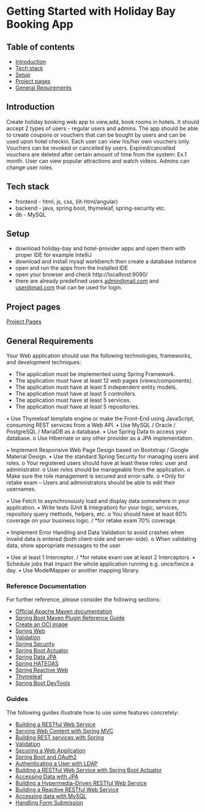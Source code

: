 # Getting Started with Holiday Bay Booking App

## Table of contents
* [Introduction](#introduction)
* [Tech stack](#tech-stack)
* [Setup](#setup)
* [Project pages](#project-pages)
* [General Requirements](#general-requirements)

## Introduction
Create holiday booking web app to view,add, book rooms in hotels.
It should accept 2 types of users - regular users and admins.
The app should be able to create coupons or vouchers that can be bought by users and can be used upon hotel checkin.
Each user can view his/her own vouchers only.
Vouchers can be revoked or cancelled by users.
Expired/cancelled vouchers are deleted after certain amount of time from the system: Ex.1 month.
User can view popular attractions and watch videos.
Admins can change user roles.

## Tech stack
  * frontend - html, js, css, (lit-html/angular)
  * backend - java, spring boot, thymeleaf, spring-security etc.
  * db - MySQL

## Setup
  * download holiday-bay and hotel-provider apps and open them with proper IDE for example IntelliJ
  * download and install mysql workbench then create a database instance
  * open and run the apps from the installed IDE
  * open your browser and check http://localhost:9090/
  * there are already predefined users admin@mail.com and user@mail.com that can be used for login.

## Project pages
[Project Pages](https://github.com/demarinov/softuni/edit/master/JavaWebModule/SpringAdvanced/ProjectDefense/pics)

## General Requirements

Your Web application should use the following technologies, frameworks, and development techniques:
* The application must be implemented using Spring Framework.
*	The application must have at least 12 web pages (views/components).
*	The application must have at least 5 independent entity models.
*	The application must have at least 5 controllers.
*	The application must have at least 5 services.
*	The application must have at least 5 repositories.

•	Use Thymeleaf template engine or make the Front-End using JavaScript,
consuming REST services from a Web API.
•	Use MySQL / Oracle / PostgreSQL / MariaDB as a database.
•	Use Spring Data to access your database.
o	Use Hibernate or any other provider as a JPA implementation.

•	Implement Responsive Web Page Design based on Bootstrap / Google Material Design.
•	Use the standard Spring Security for managing users and roles.
o	Your registered users should have at least these roles: user and administrator.
o	User roles should be manageable from the application.
o	Make sure the role management is secured and error-safe.
o	*Only for retake exam – Users and administrators should be able to edit their usernames.

•	Use Fetch to asynchronously load and display data somewhere in your application.
•	Write tests (Unit & Integration) for your logic, services, repository query methods, helpers, etc.
o	You should have at least 60% coverage on your business logic. / *for retake exam 70% coverage.

•	Implement Error Handling and Data Validation to avoid crashes when invalid data is entered
(both client-side and server-side).
o	When validating data, show appropriate messages to the user

•	Use at least 1 Interceptor. / *for retake exam use at least 2 Interceptors.
•	Schedule jobs that impact the whole application running e.g. once/twice a day.
•	Use ModelМapper or another mapping library.

### Reference Documentation

For further reference, please consider the following sections:

* [Official Apache Maven documentation](https://maven.apache.org/guides/index.html)
* [Spring Boot Maven Plugin Reference Guide](https://docs.spring.io/spring-boot/docs/2.7.2/maven-plugin/reference/html/)
* [Create an OCI image](https://docs.spring.io/spring-boot/docs/2.7.2/maven-plugin/reference/html/#build-image)
* [Spring Web](https://docs.spring.io/spring-boot/docs/2.7.2/reference/htmlsingle/#web)
* [Validation](https://docs.spring.io/spring-boot/docs/2.7.2/reference/htmlsingle/#io.validation)
* [Spring Security](https://docs.spring.io/spring-boot/docs/2.7.2/reference/htmlsingle/#web.security)
* [Spring Boot Actuator](https://docs.spring.io/spring-boot/docs/2.7.2/reference/htmlsingle/#actuator)
* [Spring Data JPA](https://docs.spring.io/spring-boot/docs/2.7.2/reference/htmlsingle/#data.sql.jpa-and-spring-data)
* [Spring HATEOAS](https://docs.spring.io/spring-boot/docs/2.7.2/reference/htmlsingle/#web.spring-hateoas)
* [Spring Reactive Web](https://docs.spring.io/spring-boot/docs/2.7.2/reference/htmlsingle/#web.reactive)
* [Thymeleaf](https://docs.spring.io/spring-boot/docs/2.7.2/reference/htmlsingle/#web.servlet.spring-mvc.template-engines)
* [Spring Boot DevTools](https://docs.spring.io/spring-boot/docs/2.7.2/reference/htmlsingle/#using.devtools)

### Guides

The following guides illustrate how to use some features concretely:

* [Building a RESTful Web Service](https://spring.io/guides/gs/rest-service/)
* [Serving Web Content with Spring MVC](https://spring.io/guides/gs/serving-web-content/)
* [Building REST services with Spring](https://spring.io/guides/tutorials/rest/)
* [Validation](https://spring.io/guides/gs/validating-form-input/)
* [Securing a Web Application](https://spring.io/guides/gs/securing-web/)
* [Spring Boot and OAuth2](https://spring.io/guides/tutorials/spring-boot-oauth2/)
* [Authenticating a User with LDAP](https://spring.io/guides/gs/authenticating-ldap/)
* [Building a RESTful Web Service with Spring Boot Actuator](https://spring.io/guides/gs/actuator-service/)
* [Accessing Data with JPA](https://spring.io/guides/gs/accessing-data-jpa/)
* [Building a Hypermedia-Driven RESTful Web Service](https://spring.io/guides/gs/rest-hateoas/)
* [Building a Reactive RESTful Web Service](https://spring.io/guides/gs/reactive-rest-service/)
* [Accessing data with MySQL](https://spring.io/guides/gs/accessing-data-mysql/)
* [Handling Form Submission](https://spring.io/guides/gs/handling-form-submission/)

